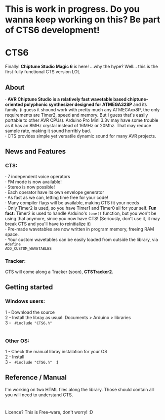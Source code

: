 # This is work in progress. Do you wanna keep working on this? Be part of CTS6 development!
# CTS6
Finally! **Chiptune Studio Magic 6** is here! ...why the hype? Well... this is the first fully functional CTS version LOL

## About
· **AVR Chiptune Studio is a relatively fast wavetable based chiptune-oriented polyphonic synthesizer designed for ATMEGA328P** and its family. (i guess it shound work with pretty much any ATMEGAxx8P, the only requirements are Timer2, speed and memory. But i guess that's easily portable to other AVR CPUs). Arduino Pro Mini 3.3v may have some trouble as it has an 8MHz crystal instead of 16MHz or 20Mhz. That may reduce sample rate, making it sound horribly bad. 
<br> · CTS provides simple yet versatile dynamic sound for many AVR projects.

## News and Features
 ### CTS:
 · 7 independent voice operators<br>
 · FM mode is now available!<br>
 · Stereo is now possible!<br>
 · Each operator have its own envelope generator<br>
 · As fast as we can, letting time free for your code!<br>
 · Many compiler flags will be available, making CTS fit your needs<br>
 · Only Timer2 is used, so you have Timer1 and Timer0 all for your self. **Fun fact:** Timer2 is used to handle Arduino's <code>tone()</code> function, but you won't be using that anymore, since you now have CTS! (Seriously, don't use it, it may break CTS and you'll have to reinitialize it)<br>
 · Pre-made wavetables are now written in program memory, freeing RAM space.<br>
 · Your custom wavetables can be easily loaded from outside the library, via <code>#define ADD_CUSTOM_WAVETABLES</code><br>
 
 ### Tracker:
  CTS will come along a Tracker (soon), **CTSTracker2**.
 
 ## Getting started
 ### Windows users:
 1 - Download the source <br>
 2 - Install the libray as usual: Documents > Arduino > libraries <br>
 3 - <code> #include "CTS6.h" </code> <br>
 ### Other OS:
 1 - Check the manual libray instalation for your OS <br>
 2 - Install <br>
 3 - <code> #include "CTS6.h" </code> :) <br>
 
 ## Reference / Manual
 I'm working on two HTML files along the library. Those should contain all you will need to understand CTS.
 
 # 
 Licence? This is Free-ware, don't worry! :D

